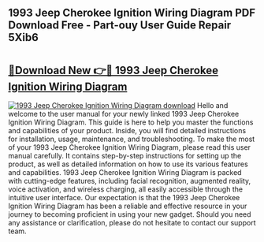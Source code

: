 ## 1993 Jeep Cherokee Ignition Wiring Diagram PDF Download Free - Part-ouy User Guide Repair 5Xib6

# <h2><a href="http://dfnef9.blite.top/?on=1993+Jeep+Cherokee+Ignition+Wiring+Diagram">🔗Download New 👉🔴 1993 Jeep Cherokee Ignition Wiring Diagram</a></h2>

[![1993 Jeep Cherokee Ignition Wiring Diagram download](https://i.imgur.com/lujVjoI.png)](http://dfnef9.blite.top/?on=1993+Jeep+Cherokee+Ignition+Wiring+Diagram)
Hello and welcome to the user manual for your newly linked 1993 Jeep Cherokee Ignition Wiring Diagram. This guide is here to help you master the functions and capabilities of your product. Inside, you will find detailed instructions for installation, usage, maintenance, and troubleshooting. To make the most of your 1993 Jeep Cherokee Ignition Wiring Diagram, please read this user manual carefully. It contains step-by-step instructions for setting up the product, as well as detailed information on how to use its various features and capabilities. 1993 Jeep Cherokee Ignition Wiring Diagram is packed with cutting-edge features, including facial recognition, augmented reality, voice activation, and wireless charging, all easily accessible through the intuitive user interface. Our expectation is that the 1993 Jeep Cherokee Ignition Wiring Diagram has been a reliable and effective resource in your journey to becoming proficient in using your new gadget. Should you need any assistance or clarification, please do not hesitate to contact our support team.
